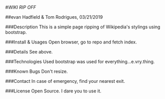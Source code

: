 #_WIKI RIP OFF_

##evan Hadfield & Tom Rodrigues, 03/21/2019

###Description
This is a simple page ripping of Wikipedia's stylings using bootstrap.

###Install & Usages
Open browser, go to repo and fetch index.

###Details
See above.

###Technologies Used
bootstrap was used for everything...e.vry.thing.

###Known Bugs
Don't resize.

###Contact
In case of emergency, find your nearest exit.

###License
Open Source. I dare you to use it.
